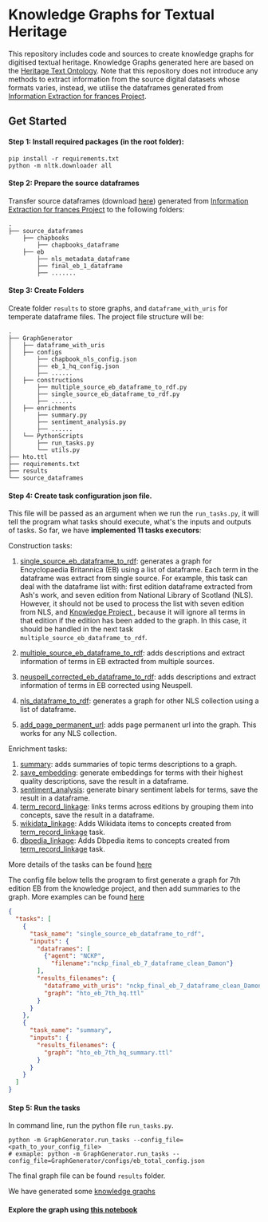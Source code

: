 # Knowledge Graphs for Textual Heritage

This repository includes code and sources to create knowledge graphs for digitised textual heritage.
Knowledge Graphs generated here are based on the [Heritage Text Ontology](https://w3id.org/hto).
Note that this repository does not introduce any methods to extract information from the source digital datasets whose formats
varies, instead, we utilise the dataframes generated from [Information Extraction for frances Project](https://github.com/frances-ai/frances-InformationExtraction).


## Get Started

#### Step 1: Install required packages (in the root folder):
```commandline
pip install -r requirements.txt
python -m nltk.downloader all
```

#### Step 2: Prepare the source dataframes

Transfer source dataframes (download [here](https://universityofstandrews907-my.sharepoint.com/:f:/g/personal/ly40_st-andrews_ac_uk/Eq9PaN0lcmtHpBdAza8XSOUBmsxok1Zmuyv2R9Y7NnKkoQ?e=ZR64ST)) generated from [Information Extraction for frances Project](https://github.com/frances-ai/frances-InformationExtraction)
to the following folders:

```
.
├── source_dataframes
    ├── chapbooks
        ├── chapbooks_dataframe
    ├── eb
        ├── nls_metadata_dataframe
        ├── final_eb_1_dataframe
        ├── .......
```

#### Step 3: Create Folders

Create folder `results` to store graphs, and `dataframe_with_uris` for temperate dataframe files. The project file 
structure will be:

```
.
├── GraphGenerator
│   ├── dataframe_with_uris
│   ├── configs
│       ├── chapbook_nls_config.json
│       ├── eb_1_hq_config.json
│       ├── ......
│   ├── constructions
│       ├── multiple_source_eb_dataframe_to_rdf.py
│       ├── single_source_eb_dataframe_to_rdf.py
│       ├── ......
│   ├── enrichments
│       ├── summary.py
│       ├── sentiment_analysis.py
│       ├── ......
│   └── PythonScripts
│       ├── run_tasks.py
│       └── utils.py
├── hto.ttl
├── requirements.txt
├── results
└── source_dataframes
```

#### Step 4: Create task configuration json file. 

This file will be passed as an argument when we run the `run_tasks.py`, it will 
tell the program what tasks should execute, what's the inputs and outputs of tasks. So far, we have **implemented 11 tasks executors**:

Construction tasks:
    
1. [single_source_eb_dataframe_to_rdf](GraphGenerator/constructions/single_source_eb_dataframe_to_rdf.py): generates a graph for Encyclopaedia Britannica (EB) using a list of dataframe. Each term in the 
dataframe was extract from single source. For example, this task can deal with the dataframe list with: first edition dataframe extracted from Ash's work, and seven edition from 
National Library of Scotland (NLS). However, it should not be used to process the list with seven edition from NLS, and 
[Knowledge Project ](https://tu-plogan.github.io/source/r_releases.html), because it will ignore all terms in that edition if the edition
has been added to the graph. In this case, it should be handled in the next task `multiple_source_eb_dataframe_to_rdf`.

2. [multiple_source_eb_dataframe_to_rdf](GraphGenerator/constructions/multiple_source_eb_dataframe_to_rdf.py): adds descriptions and extract information of terms in EB extracted from multiple sources.
3. [neuspell_corrected_eb_dataframe_to_rdf](GraphGenerator/constructions/neuspell_corrected_eb_dataframe_to_rdf.py): adds descriptions and extract information of terms in EB corrected using Neuspell.
4. [nls_dataframe_to_rdf](GraphGenerator/constructions/nls_dataframe_to_rdf.py): generates a graph for other NLS collection using a list of dataframe.
5. [add_page_permanent_url](GraphGenerator/constructions/add_page_permanent_url.py): adds page permanent url into the graph. This works for any NLS collection.


Enrichment tasks:
1. [summary](GraphGenerator/enrichments/summary.py): adds summaries of topic terms descriptions to a graph.
2. [save_embedding](GraphGenerator/enrichments/save_embedding.py): generate embeddings for terms with their highest quality descriptions, save the result in a dataframe.
3. [sentiment_analysis](GraphGenerator/enrichments/sentiment_analysis.py): generate binary sentiment labels for terms, save the result in a dataframe.
4. [term_record_linkage](GraphGenerator/enrichments/term_record_linkage.py): links terms across editions by grouping them into concepts, save the result in a dataframe.
5. [wikidata_linkage](GraphGenerator/enrichments/wikidata_linkage.py): Adds Wikidata items to concepts created from [term_record_linkage](GraphGenerator/enrichments/term_record_linkage.py) task.
6. [dbpedia_linkage](GraphGenerator/enrichments/dbpedia_linkage.py): Adds Dbpedia items to concepts created from [term_record_linkage](GraphGenerator/enrichments/term_record_linkage.py) task.

More details of the tasks can be found [here](GraphGenerator/README.md)

The config file below tells the program to first generate a graph for 7th edition EB from the knowledge project, and then 
add summaries to the graph. More examples can be found [here](GraphGenerator/configs)

```json
{
  "tasks": [
    {
      "task_name": "single_source_eb_dataframe_to_rdf",
      "inputs": {
        "dataframes": [
          {"agent": "NCKP",
            "filename":"nckp_final_eb_7_dataframe_clean_Damon"}
        ],
        "results_filenames": {
          "dataframe_with_uris": "nckp_final_eb_7_dataframe_clean_Damon_with_uris",
          "graph": "hto_eb_7th_hq.ttl"
        }
      }
    },
    {
      "task_name": "summary",
      "inputs": {
        "results_filenames": {
          "graph": "hto_eb_7th_hq_summary.ttl"
        }
      }
    }
  ]
}
```

#### Step 5: Run the tasks

In command line, run the python file `run_tasks.py`.
```
python -m GraphGenerator.run_tasks --config_file=<path_to_your_config_file>
# exmaple: python -m GraphGenerator.run_tasks --config_file=GraphGenerator/configs/eb_total_config.json
```

The final graph file can be found `results` folder. 

We have generated some [knowledge graphs](https://universityofstandrews907-my.sharepoint.com/:f:/g/personal/ly40_st-andrews_ac_uk/ElagHP1K_6JJlE9ybROuuVsBsSV8m849oi-a9OPUS5lWFA?e=jJoRuD)


#### Explore the graph using [this notebook](KnowledgeExplorationRemote.ipynb)


